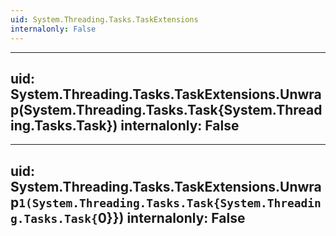 ```yaml
---
uid: System.Threading.Tasks.TaskExtensions
internalonly: False
---
```


---
uid: System.Threading.Tasks.TaskExtensions.Unwrap(System.Threading.Tasks.Task{System.Threading.Tasks.Task})
internalonly: False
---

---
uid: System.Threading.Tasks.TaskExtensions.Unwrap``1(System.Threading.Tasks.Task{System.Threading.Tasks.Task{``0}})
internalonly: False
---
